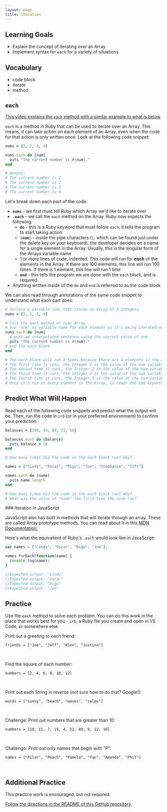 ```yaml
---
layout: page
title: Iteration
---
```


## Learning Goals

- Explain the concept of iterating over an Array
- Implement syntax for `each` for a variety of situations

## Vocabulary

- <span class="vocab">code block</span>
- <span class="vocab">iterate</span>
- <span class="vocab">method</span>

## `each`

[This video explains the `each` method with a similar example to what is below](https://zoom.us/rec/play/wjK1UGkNDIPNN-3fi5RyaXm0n1q1hAPPtZSmvSEx0hsxMrrJbsbUf0yP_Oe_mT-b1JyzZOkNkvoeZnr1.DDs1X1bXngF6uenu?autoplay=true&startTime=1643055950000)

`each` is a <span class="vocab">method</span> in Ruby that can be used to <span class="vocab">iterate</span> over an Array. This means, it can take action on each element of an Array, even when the code for that action is only written once. Look at the following code snippet:

```ruby
nums = [1, 2, 3, 4]

nums.each do |num|
  puts "The current number is #{num}."
end

# Output:
# The current number is 1
# The current number is 2
# The current number is 3
# The current number is 4
```

Let's break down each part of the code:
- **`nums`** - we first must tell Ruby which Array we'd like to iterate over
- **`.each`** - we call the `each` method on the Array. Ruby now expects the following:
  - **`do`** - this is a Ruby keyword that must follow `each`; it tells the program to start taking action
  - **`|num|`** - inside the pipe characters (`|`, which can be found just under the delete key on your keyboard), the developer decides on a name for a single element in the Array. Usually, this is the singular form of the Arrays variable name
  - 1 or more lines of code, indented. This code will run for **each** of the elements in the Array. If there are 100 elements, this line will run 100 times. If there is 1 element, this line will run 1 time
  - **`end`** - this tells the program we are done with the `each` block, and is required.
- Anything written inside of the `do` and `end` is referred to as the <span class="vocab">code block</span>

We can also read through annotations of the same code snippet to understand what each part does: 

```ruby
# declare a variable nums that stores an Array of 4 Integers
nums = [1, 2, 3, 4]

# Call the each method on nums Array
# Use "num" as variable name for each element as it's being iterated over
nums.each do |num|
  # puts an interpolated sentence using the current value of num
  puts "The current number is #{num}."
# end the each block
end

# The each block will run 4 times because there are 4 elements in the Array
# The first time it runs, the Integer 1 is the value of the num variable
# The second time it runs, the Integer 2 is the value of the num variable
# The third time it runs, the Integer 3 is the value of the num variable
# The fourth time it runs, the Integer 4 is the value of the num variable
# Once it's run on every element in the Array, it reads the end keyword, and is finished
```

## Predict What Will Happen

Read each of the following code snippets and predict what the output will be. Then, run the code in `irb` (or in your preferred environment) to confirm your prediction.

```ruby
balances = [100, 49, 98, 73, 56]

balances.each do |balance|
  puts balance + 10
end

# How many times did the code in the each block run? Why?
```

```ruby
names = ["Cindy", "Oscar", "Rigo", "Joe", "Stephanie", "Tiff"]

names.each do |name|
  puts name.length
end

# How many times did the code in the each block run? Why?
# What was the value of "name" the first time the code ran?
```

<section class="call-to-action">
### Iteration in JavaScript

JavaScript also has built in methods that will iterate through an array. These are called Array prototype methods. You can read about it in this [MDN Documentation.](https://developer.mozilla.org/en-US/docs/Web/JavaScript/Reference/Global_Objects/Array/forEach)

Here's what the equivalient of Ruby's `.each` would look like in JavaScript:

```javascript
var names = ["Cindy", "Oscar", "Rigo", "Joe"];

names.forEach(function(name) {
  console.log(name);
}

//Expected output: "Cindy"
//Expected output: "Oscar"
//Expected output: "Rigo"
//Expected output: "Joe"
```
</section>

## Practice

Use the `each` method to solve each problem. You can do this work in the place that works best for you - `irb`, a Ruby file you create and open in VS Code, or somewhere else.

<div class="s-card">
  <p>Print out a greeting to each friend:</p>
  <p><code>friends = ["Joe", "Jeff", "Alex", "Justina"]</code></p>
</div>
<br>

<div class="s-card">
  <p>Find the square of each number:</p>
  <p><code>numbers = [2, 4, 6, 8, 10, 12]</code></p>
</div>
<br>

<div class="s-card">
  <p>Print out each String in reverse (not sure how to do that? Google!):</p>
  <p><code>words = ["sunny", "beach", "waves", "relax"]</code></p>
</div>
<br>

<div class="s-card">
  <p>Challenge: Print out numbers that are greater than 10:</p>
  <p><code>numbers = [10, 11, 7, 19, 4, 52, 89, 9, 12, 10]</code></p>
</div>
<br>

<div class="s-card">
  <p>Challenge: Print out only names that begin with "P":</p>
  <p><code>names = ["Pilar", "Peach", "Pamela", "Tan", "Amanda", "Phil"]</code></p>
</div>
<br>

## Additional Practice
This practice work is encouraged, but not required.

[Follow the directions in the README of this GitHub repository](https://github.com/turingschool-examples/se-mod1-exercises/tree/main/ruby_exercises/enumerables).

<br>
<br>
<br>
